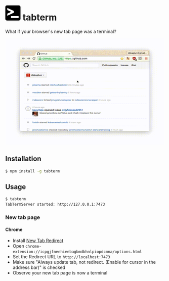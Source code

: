 # ![>_](https://raw.githubusercontent.com/dbkaplun/tabterm/master/assets/logo_white_on_black.png) tabterm

What if your browser's new tab page was a terminal?

![screencast](assets/screencast.gif)

## Installation
```sh
$ npm install -g tabterm
```

## Usage
```sh
$ tabterm
TabTermServer started: http://127.0.0.1:7473
```

### New tab page

#### Chrome

* Install [New Tab Redirect](https://chrome.google.com/webstore/detail/new-tab-redirect/icpgjfneehieebagbmdbhnlpiopdcmna?hl=en)
* Open `chrome-extension://icpgjfneehieebagbmdbhnlpiopdcmna/options.html`
* Set the Redirect URL to `http://localhost:7473`
* Make sure "Always update tab, not redirect. (Enable for cursor in the address bar)" is checked
* Observe your new tab page is now a terminal
